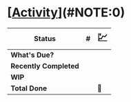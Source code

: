 # [[Activity](#NOTE:0)](#NOTE:0)
<!-- 
expand:1 refresh:5000
-->
| Status                 | #                                           | <span style="font-size: 1.5em;">:chart:</span> |
| ---------------------- | ------------------------------------------- | ---------------------------------------------- |
| **What's Due?**        | <!--[{{totals["What's Due?"]}}]-->          | <!--[ {{dueEmoji}} ]-->                        |
| **Recently Completed** | <!--[ {{totals["Recently Completed"]}} ]--> | <!--[ {{recentEmoji}} ]-->                     |
| **WIP**                | <!--[ {{totals["DOING"]}} ]-->              | <!--[ {{wipEmoji}} ]-->                        |
| **Total Done**         | <!--[ {{totals["DONE"]}} ]-->               | :tada:                                         |
